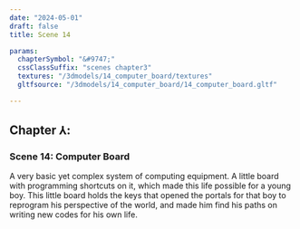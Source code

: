 ```yaml
---
date: "2024-05-01"
draft: false
title: Scene 14

params:
  chapterSymbol: "&#9747;"
  cssClassSuffix: "scenes chapter3"
  textures: "/3dmodels/14_computer_board/textures"
  gltfsource: "/3dmodels/14_computer_board/14_computer_board.gltf"

---
```

## Chapter &#8516;:
### Scene 14: Computer Board
<canvas id="c"></canvas>

A very basic yet complex system of computing equipment. A little board with programming shortcuts on it, which made this life possible for a young boy. This little board holds the keys that opened the portals for that boy to reprogram his perspective of the world, and made him find his paths on writing new codes for his own life.

